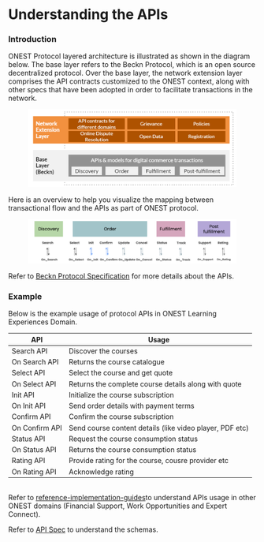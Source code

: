 # Understanding the APIs

### Introduction

ONEST Protocol layered architecture is illustrated as shown in the diagram below. The base layer refers to the Beckn Protocol, which is an open source decentralized protocol. Over the base layer, the network extension layer comprises the API contracts customized to the ONEST context, along with other specs that have been adopted in order to facilitate transactions in the network.

<figure><img src="../.gitbook/assets/api-1.png" alt=""><figcaption></figcaption></figure>

Here is an overview to help you visualize the mapping between transactional flow and the APIs as part of ONEST protocol.

<figure><img src="../.gitbook/assets/api-2.png" alt=""><figcaption></figcaption></figure>

Refer to [Beckn Protocol Specification](https://developers.becknprotocol.io/docs/introduction/beckn-protocol-specification/) for more details about the APIs.&#x20;

### Example

Below is the example usage of protocol APIs in ONEST Learning Experiences Domain.

| API            | Usage                                                    |
| -------------- | -------------------------------------------------------- |
| Search API     | Discover the courses                                     |
| On Search API  | Returns the course catalogue                             |
| Select API     | Select the course and get quote                          |
| On Select API  | Returns the complete course details along with quote     |
| Init API       | Initialize the course subscription                       |
| On Init API    | Send order details with payment terms                    |
| Confirm API    | Confirm the course subscription                          |
| On Confirm API | Send course content details (like video player, PDF etc) |
| Status API     | Request the course consumption status                    |
| On Status API  | Returns the course consumption status                    |
| Rating API     | Provide rating for the course, cousre provider etc       |
| On Rating API  | Acknowledge rating                                       |

\
Refer to [reference-implementation-guides](reference-implementation-guides/ "mention")to understand APIs usage in other ONEST domains (Financial Support, Work Opportunities and Expert Connect).

Refer to [API Spec](https://raw.githubusercontent.com/beckn/protocol-specifications/8479762c101c385125cd66ecb907817ed6bdd231/api/transaction/build/transaction.yaml) to understand the schemas.
